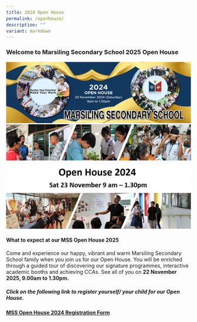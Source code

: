 ```yaml
---
title: 2024 Open House
permalink: /openhouse/
description: ""
variant: markdown
---
```

### **Welcome to Marsiling Secondary School 2025 Open House**

![](/images/MSS_Open_House_Banner_website.jpg) <br>
![](/images/Open_House_Website_POster.png)

#### What to expect at our MSS Open House 2025

Come and experience our happy, vibrant and warm Marsiling Secondary School family when you join us for our Open House. You will be enriched through a guided tour of discovering our signature programmes, interactive academic booths and achieving CCAs. See all of you on **22 November 2025, 9.00am to 1.30pm.**

#####  Click on the following link to register yourself/ your child for our Open House.  <br>     
**[MSS Open House 2024 Registration Form](https://forms.gle/aVn55DjPHJ6uHCRFA)**